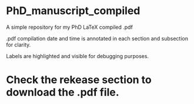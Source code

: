 # PhD_manuscript_compiled
 
A simple repository for my PhD LaTeX compiled .pdf

.pdf compilation date and time is annotated in each section and subsection for clarity.

Labels are highlighted and visible for debugging purposes.

# Check the rekease section to download the .pdf file.
